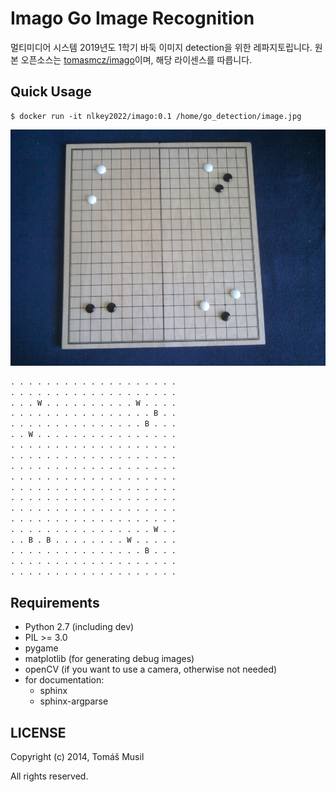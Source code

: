 # Imago Go Image Recognition

멀티미디어 시스템 2019년도 1학기 바둑 이미지 detection을 위한 레파지토립니다. 원본 오픈소스는 [tomasmcz/imago](https://github.com/tomasmcz/imago)이며, 해당 라이센스를 따릅니다.



## Quick Usage

```shell
$ docker run -it nlkey2022/imago:0.1 /home/go_detection/image.jpg
```

![](image.jpg)

```python
. . . . . . . . . . . . . . . . . . .
. . . . . . . . . . . . . . . . . . .
. . . W . . . . . . . . . . W . . . .
. . . . . . . . . . . . . . . . B . .
. . . . . . . . . . . . . . . B . . .
. . W . . . . . . . . . . . . . . . .
. . . . . . . . . . . . . . . . . . .
. . . . . . . . . . . . . . . . . . .
. . . . . . . . . . . . . . . . . . .
. . . . . . . . . . . . . . . . . . .
. . . . . . . . . . . . . . . . . . .
. . . . . . . . . . . . . . . . . . .
. . . . . . . . . . . . . . . . . . .
. . . . . . . . . . . . . . . . . . .
. . . . . . . . . . . . . . . . W . .
. . B . B . . . . . . . . W . . . . .
. . . . . . . . . . . . . . . B . . .
. . . . . . . . . . . . . . . . . . .
. . . . . . . . . . . . . . . . . . .
```





## Requirements

- Python 2.7 (including dev)
- PIL >= 3.0
- pygame
- matplotlib (for generating debug images)
- openCV (if you want to use a camera, otherwise not needed)
- for documentation:
    - sphinx
    - sphinx-argparse



## LICENSE

Copyright (c) 2014, Tomáš Musil

All rights reserved.
